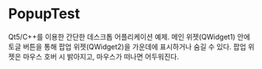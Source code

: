 # PopupTest
 Qt5/C++를 이용한 간단한 데스크톱 어플리케이션 예제.  메인 위젯(QWidget1) 안에 토글 버튼을 통해 팝업 위젯(QWidget2)을 가운데에 표시하거나 숨길 수 있다.  팝업 위젯은 마우스 호버 시 밝아지고, 마우스가 떠나면 어두워진다.
